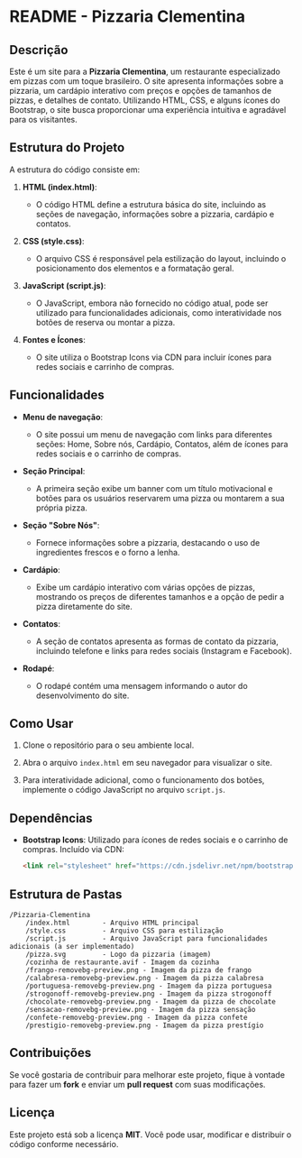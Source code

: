 # README - Pizzaria Clementina

## Descrição

Este é um site para a **Pizzaria Clementina**, um restaurante especializado em pizzas com um toque brasileiro. O site apresenta informações sobre a pizzaria, um cardápio interativo com preços e opções de tamanhos de pizzas, e detalhes de contato. Utilizando HTML, CSS, e alguns ícones do Bootstrap, o site busca proporcionar uma experiência intuitiva e agradável para os visitantes.

## Estrutura do Projeto

A estrutura do código consiste em:

1. **HTML (index.html)**:
   - O código HTML define a estrutura básica do site, incluindo as seções de navegação, informações sobre a pizzaria, cardápio e contatos.

2. **CSS (style.css)**:
   - O arquivo CSS é responsável pela estilização do layout, incluindo o posicionamento dos elementos e a formatação geral.

3. **JavaScript (script.js)**:
   - O JavaScript, embora não fornecido no código atual, pode ser utilizado para funcionalidades adicionais, como interatividade nos botões de reserva ou montar a pizza.

4. **Fontes e Ícones**:
   - O site utiliza o Bootstrap Icons via CDN para incluir ícones para redes sociais e carrinho de compras.

## Funcionalidades

- **Menu de navegação**:
  - O site possui um menu de navegação com links para diferentes seções: Home, Sobre nós, Cardápio, Contatos, além de ícones para redes sociais e o carrinho de compras.

- **Seção Principal**:
  - A primeira seção exibe um banner com um título motivacional e botões para os usuários reservarem uma pizza ou montarem a sua própria pizza.

- **Seção "Sobre Nós"**:
  - Fornece informações sobre a pizzaria, destacando o uso de ingredientes frescos e o forno a lenha.

- **Cardápio**:
  - Exibe um cardápio interativo com várias opções de pizzas, mostrando os preços de diferentes tamanhos e a opção de pedir a pizza diretamente do site.

- **Contatos**:
  - A seção de contatos apresenta as formas de contato da pizzaria, incluindo telefone e links para redes sociais (Instagram e Facebook).

- **Rodapé**:
  - O rodapé contém uma mensagem informando o autor do desenvolvimento do site.

## Como Usar

1. Clone o repositório para o seu ambiente local.

2. Abra o arquivo `index.html` em seu navegador para visualizar o site.

3. Para interatividade adicional, como o funcionamento dos botões, implemente o código JavaScript no arquivo `script.js`.

## Dependências

- **Bootstrap Icons**: Utilizado para ícones de redes sociais e o carrinho de compras. Incluído via CDN:
  ```html
  <link rel="stylesheet" href="https://cdn.jsdelivr.net/npm/bootstrap-icons@1.11.3/font/bootstrap-icons.min.css">
  ```

## Estrutura de Pastas

```
/Pizzaria-Clementina
    /index.html        - Arquivo HTML principal
    /style.css         - Arquivo CSS para estilização
    /script.js         - Arquivo JavaScript para funcionalidades adicionais (a ser implementado)
    /pizza.svg         - Logo da pizzaria (imagem)
    /cozinha de restaurante.avif - Imagem da cozinha
    /frango-removebg-preview.png - Imagem da pizza de frango
    /calabresa-removebg-preview.png - Imagem da pizza calabresa
    /portuguesa-removebg-preview.png - Imagem da pizza portuguesa
    /strogonoff-removebg-preview.png - Imagem da pizza strogonoff
    /chocolate-removebg-preview.png - Imagem da pizza de chocolate
    /sensacao-removebg-preview.png - Imagem da pizza sensação
    /confete-removebg-preview.png - Imagem da pizza confete
    /prestigio-removebg-preview.png - Imagem da pizza prestígio
```

## Contribuições

Se você gostaria de contribuir para melhorar este projeto, fique à vontade para fazer um **fork** e enviar um **pull request** com suas modificações.

## Licença

Este projeto está sob a licença **MIT**. Você pode usar, modificar e distribuir o código conforme necessário.
